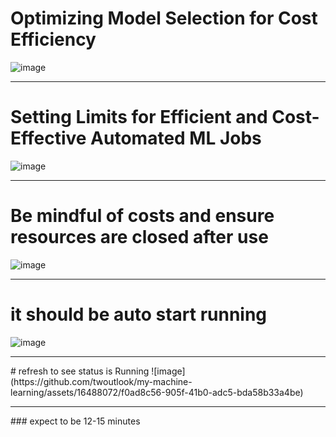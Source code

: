 


# Optimizing Model Selection for Cost Efficiency
![image](https://github.com/twoutlook/my-machine-learning/assets/16488072/9ecdf739-f56e-476d-aa58-d8ab6144e1ae)

<hr>

# Setting Limits for Efficient and Cost-Effective Automated ML Jobs
![image](https://github.com/twoutlook/my-machine-learning/assets/16488072/7e12c2cd-867e-4706-b385-df317b98c28e)

<hr>

# Be mindful of costs and ensure resources are closed after use
![image](https://github.com/twoutlook/my-machine-learning/assets/16488072/a67bb86f-e2d7-4551-bd00-4c161b128735)

<hr>

# it should be auto start running
![image](https://github.com/twoutlook/my-machine-learning/assets/16488072/ab1c0456-9ece-455e-946e-0778762b5b18)

<hr>
# refresh to see status is Running
![image](https://github.com/twoutlook/my-machine-learning/assets/16488072/f0ad8c56-905f-41b0-adc5-bda58b33a4be)


<hr>
### expect to be 12-15 minutes
